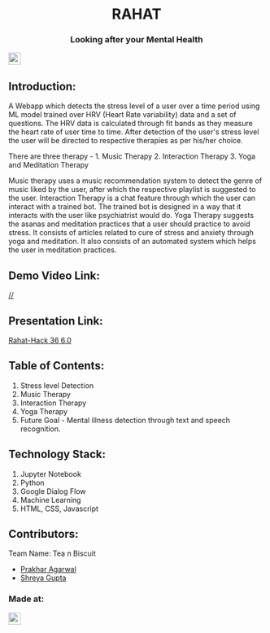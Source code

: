 <h1 align="center">RAHAT</h1>
<p align="center">

<h3 align="center">Looking after your Mental Health</h3>

</p>

<a href="https://hack36.com"> <img src="https://i.postimg.cc/RFFWF4vg/built-at-hack.jpg" height=24px> </a>


## Introduction:
A Webapp which detects the stress level of a user over a time period using ML model trained over HRV (Heart Rate variability) data and a set of questions. The HRV data is calculated through fit bands as they measure the heart rate of user time to time. 
After detection of the user's stress level the user will be directed to respective therapies as per his/her choice.
<p align>
There are three therapy - 1. Music Therapy 2. Interaction Therapy 3. Yoga and Meditation Therapy
<p align>
Music therapy uses a music recommendation system to detect the genre of music liked by the user, after which the respective playlist is suggested to the user.
Interaction Therapy is a chat feature through which the user can interact with a trained bot. The trained bot is designed in a way that it interacts with the user like psychiatrist would do.
Yoga Therapy suggests the asanas and meditation practices that a user should practice to avoid stress. It consists of articles related to cure of stress and anxiety through yoga and meditation. It also consists of an automated system which helps the user in meditation practices.

  
## Demo Video Link:
  <a href="  // "> //   </a>
  
## Presentation Link:
  <a href=" // "> Rahat-Hack 36 6.0 </a>
  
  
## Table of Contents:
1) Stress level Detection
2) Music Therapy
3) Interaction Therapy
4) Yoga Therapy
5) Future Goal - Mental illness detection through text and speech recognition.

## Technology Stack:
  1) Jupyter Notebook
  2) Python
  3) Google Dialog Flow
  4) Machine Learning
  5) HTML, CSS, Javascript
  

## Contributors:

Team Name: Tea n Biscuit

* [Prakhar Agarwal](https://github.com/prackode)
* [Shreya Gupta](https://github.com/Shreya119)


### Made at:
<a href="https://hack36.com"> <img src="https://i.postimg.cc/RFFWF4vg/built-at-hack.jpg" height=24px> </a>
